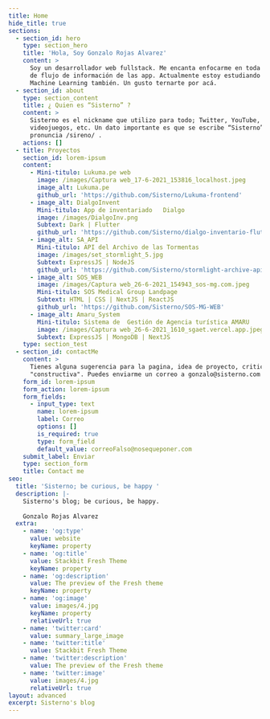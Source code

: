 ```yaml
---
title: Home
hide_title: true
sections:
  - section_id: hero
    type: section_hero
    title: 'Hola, Soy Gonzalo Rojas Alvarez'
    content: >
      Soy un desarrollador web fullstack. Me encanta enfocarme en toda la parte
      de flujo de información de las app. Actualmente estoy estudiando Crypto y
      Machine Learning también. Un gusto ternarte por acá.
  - section_id: about
    type: section_content
    title: ¿ Quien es “Sisterno” ?
    content: >
      Sisterno es el nickname que utilizo para todo; Twitter, YouTube, Linkedin,
      videojuegos, etc. Un dato importante es que se escribe “Sisterno” pero se
      pronuncia /sireno/ . 
    actions: []
  - title: Proyectos
    section_id: lorem-ipsum
    content:
      - Mini-titulo: Lukuma.pe web
        image: /images/Captura web_17-6-2021_153816_localhost.jpeg
        image_alt: Lukuma.pe
        github_url: 'https://github.com/Sisterno/Lukuma-frontend'
      - image_alt: DialgoInvent
        Mini-titulo: App de inventariado   Dialgo
        image: /images/DialgoInv.png
        Subtext: Dark | Flutter
        github_url: 'https://github.com/Sisterno/dialgo-inventario-flutter-app'
      - image_alt: SA_API
        Mini-titulo: API del Archivo de las Tormentas
        image: /images/set_stormlight_5.jpg
        Subtext: ExpressJS | NodeJS
        github_url: 'https://github.com/Sisterno/stormlight-archive-api'
      - image_alt: SOS_WEB
        image: /images/Captura web_26-6-2021_154943_sos-mg.com.jpeg
        Mini-titulo: SOS Medical Group Landpage
        Subtext: HTML | CSS | NextJS | ReactJS
        github_url: 'https://github.com/Sisterno/SOS-MG-WEB'
      - image_alt: Amaru_System
        Mini-titulo: Sistema de  Gestión de Agencia turística AMARU
        image: /images/Captura web_26-6-2021_1610_sgaet.vercel.app.jpeg
        Subtext: ExpressJS | MongoDB | NextJS
    type: section_test
  - section_id: contactMe
    content: >
      Tienes alguna sugerencia para la pagina, idea de proyecto, critica
      "constructiva". Puedes enviarme un correo a gonzalo@sisterno.com
    form_id: lorem-ipsum
    form_action: lorem-ipsum
    form_fields:
      - input_type: text
        name: lorem-ipsum
        label: Correo
        options: []
        is_required: true
        type: form_field
        default_value: correoFalso@nosequeponer.com
    submit_label: Enviar
    type: section_form
    title: Contact me
seo:
  title: 'Sisterno; be curious, be happy '
  description: |-
    Sisterno's blog; be curious, be happy. 
     
    Gonzalo Rojas Alvarez
  extra:
    - name: 'og:type'
      value: website
      keyName: property
    - name: 'og:title'
      value: Stackbit Fresh Theme
      keyName: property
    - name: 'og:description'
      value: The preview of the Fresh theme
      keyName: property
    - name: 'og:image'
      value: images/4.jpg
      keyName: property
      relativeUrl: true
    - name: 'twitter:card'
      value: summary_large_image
    - name: 'twitter:title'
      value: Stackbit Fresh Theme
    - name: 'twitter:description'
      value: The preview of the Fresh theme
    - name: 'twitter:image'
      value: images/4.jpg
      relativeUrl: true
layout: advanced
excerpt: Sisterno's blog
---
```

